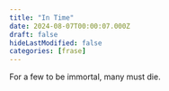 ```yaml
---
title: "In Time"
date: 2024-08-07T00:00:07.000Z
draft: false
hideLastModified: false
categories: [frase]
---
```


For a few to be immortal, many must die.
